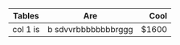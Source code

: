 | Tables           |                          Are      |  Cool          |
|------------------|:---------------------------------:|---------------:|
| col 1 is         |          b    sdvvrbbbbbbbbrggg   | $1600          |
